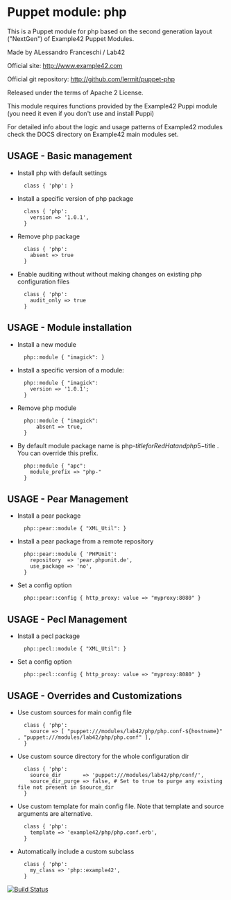 # Puppet module: php

This is a Puppet module for php based on the second generation layout ("NextGen") of Example42 Puppet Modules.

Made by ALessandro Franceschi / Lab42

Official site: http://www.example42.com

Official git repository: http://github.com/lermit/puppet-php

Released under the terms of Apache 2 License.

This module requires functions provided by the Example42 Puppi module (you need it even if you don't use and install Puppi)

For detailed info about the logic and usage patterns of Example42 modules check the DOCS directory on Example42 main modules set.

## USAGE - Basic management

* Install php with default settings

        class { 'php': }

* Install a specific version of php package

        class { 'php':
          version => '1.0.1',
        }

* Remove php package

        class { 'php':
          absent => true
        }

* Enable auditing without without making changes on existing php configuration files

        class { 'php':
          audit_only => true
        }

## USAGE - Module installation

* Install a new module

        php::module { "imagick": }

* Install a specific version of a module:

        php::module { "imagick":
          version => '1.0.1';
        }

* Remove php module

        php::module { "imagick":
            absent => true,
        }

* By default module package name is php-$title for RedHat and php5-$title . You can override this prefix.

        php::module { "apc": 
          module_prefix => "php-"
        }


## USAGE - Pear Management

* Install a pear package 

        php::pear::module { "XML_Util": }

* Install a pear package from a remote repository

        php::pear::module { 'PHPUnit':
          repository  => 'pear.phpunit.de',
          use_package => 'no',
        }

* Set a config option 

        php::pear::config { http_proxy: value => "myproxy:8080" }


## USAGE - Pecl Management

* Install a pecl package

        php::pecl::module { "XML_Util": }

* Set a config option 

        php::pecl::config { http_proxy: value => "myproxy:8080" }


## USAGE - Overrides and Customizations
* Use custom sources for main config file

        class { 'php':
          source => [ "puppet:///modules/lab42/php/php.conf-${hostname}" , "puppet:///modules/lab42/php/php.conf" ],
        }


* Use custom source directory for the whole configuration dir

        class { 'php':
          source_dir       => 'puppet:///modules/lab42/php/conf/',
          source_dir_purge => false, # Set to true to purge any existing file not present in $source_dir
        }

* Use custom template for main config file. Note that template and source arguments are alternative.

        class { 'php':
          template => 'example42/php/php.conf.erb',
        }

* Automatically include a custom subclass

        class { 'php':
          my_class => 'php::example42',
        }





[![Build Status](https://travis-ci.org/example42/puppet-php.png?branch=master)](https://travis-ci.org/example42/puppet-php)
